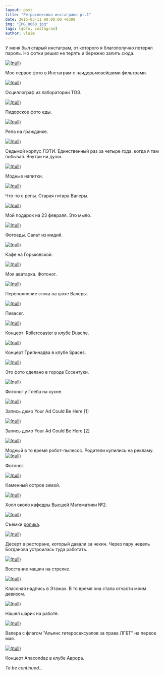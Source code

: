 ```yaml
---
layout: post
title: "Ретроспектива инстаграма pt.1"
date: 2015-03-11 00:00:00 +0300
img: "IMG_0060.jpg"
tags: [фото, instagram]
author: vlaim
---
```


У меня был старый инстаграм, от которого я благополучно потерял пароль. Но фотки решил не терять и бережно залить сюда.

[![(null)](/blog/assets/img/IMG_0060.jpg)](/blog/assets/img/IMG_0060.jpg)

Мое первое фото в Инстаграм с наидерьмовейшими фильтрами.

[![(null)](/blog/assets/img/IMG_0062.jpg)](/blog/assets/img/IMG_0062.jpg)

Осциллограф из лаборатории ТОЭ.

[![(null)](/blog/assets/img/IMG_0067.jpg)](/blog/assets/img/IMG_0067.jpg)

Пидорское фото еды.

[![(null)](/blog/assets/img/IMG_0080.jpg)](/blog/assets/img/IMG_0080.jpg)

Репа на гражданке.

[![(null)](/blog/assets/img/IMG_0086.jpg)](/blog/assets/img/IMG_0086.jpg)

Седьмой корпус ЛЭТИ. Единственный раз за четыре года, когда я там побывал. Внутри ни души.

[![(null)](/blog/assets/img/IMG_0091.jpg)](/blog/assets/img/IMG_0091.jpg)

Модные напитки.

[![(null)](/blog/assets/img/IMG_0132.jpg)](/blog/assets/img/IMG_0132.jpg)

Что-то с репы. Старая гитара Валеры.

[![(null)](/blog/assets/img/IMG_0143.jpg)](/blog/assets/img/IMG_0143.jpg)

Мой подарок на 23 февраля. Это мыло.

[![(null)](/blog/assets/img/IMG_0146.jpg)](/blog/assets/img/IMG_0146.jpg)

Фотоеды. Салат из мидий.

[![(null)](/blog/assets/img/IMG_0168.jpg)](/blog/assets/img/IMG_0168.jpg)

Кафе на Горьковской.

[![(null)](/blog/assets/img/IMG_0170.jpg)](/blog/assets/img/IMG_0170.jpg)

Моя аватарка. Фотоног.

[![(null)](/blog/assets/img/IMG_0208.jpg)](/blog/assets/img/IMG_0208.jpg)

Переполнение стэка на шохе Валеры.

[![(null)](/blog/assets/img/IMG_0223.jpg)](/blog/assets/img/IMG_0223.jpg)

Пивасег.

[![(null)](/blog/assets/img/IMG_0256.jpg)](/blog/assets/img/IMG_0256.jpg)

Концерт  Rollercoaster в клубе Dusche.

[![(null)](/blog/assets/img/IMG_0270.jpg)](/blog/assets/img/IMG_0270.jpg)

Концерт Трипинадва в клубе Spaces.

[![(null)](/blog/assets/img/IMG_0272.jpg)](/blog/assets/img/IMG_0272.jpg)

Это фото сделано в городе Ессентуки.

[![(null)](/blog/assets/img/IMG_0276.jpg)](/blog/assets/img/IMG_0276.jpg)

Фотоног у Глеба на кухне.

[![(null)](/blog/assets/img/IMG_0280.jpg)](/blog/assets/img/IMG_0280.jpg)

Запись демо Your Ad Could Be Here [1]

[![(null)](/blog/assets/img/IMG_0289.jpg)](/blog/assets/img/IMG_0289.jpg)

Запись демо Your Ad Could Be Here [2]

[![(null)](/blog/assets/img/IMG_0365.jpg)](/blog/assets/img/IMG_0365.jpg)

Модный в то время робот-пылесос. Родители купились на рекламу.[![(null)](/blog/assets/img/IMG_0369.jpg)](/blog/assets/img/IMG_0369.jpg)

Фотоног. 

[![(null)](/blog/assets/img/IMG_0396.jpg)](/blog/assets/img/IMG_0396.jpg)

Каменный остров зимой.

[![(null)](/blog/assets/img/IMG_0400.jpg)](/blog/assets/img/IMG_0400.jpg)

Холл около кафедры Высшей Математики №2.

[![(null)](/blog/assets/img/IMG_0442.jpg)](/blog/assets/img/IMG_0442.jpg)

Съемки [ролика](http://www.youtube.com/watch?v=vdxi3A-4Sr4).

[![(null)](/blog/assets/img/IMG_0469.jpg)](/blog/assets/img/IMG_0469.jpg)

Десерт в ресторане, который давали за чекин. Через пару недель Богданова устроилась туда работать.

[![(null)](/blog/assets/img/IMG_0423.jpg)](/blog/assets/img/IMG_0423.jpg)

Восстание машин на стрелке.

[![(null)](/blog/assets/img/IMG_0541.jpg)](/blog/assets/img/IMG_0541.jpg)

Классная надпись в Этажах. В то время она стала отчасти моим девизом.

[![(null)](/blog/assets/img/IMG_0551.jpg)](/blog/assets/img/IMG_0551.jpg)

Нашел шарик на работе.

[![(null)](/blog/assets/img/IMG_0586.jpg)](/blog/assets/img/IMG_0586.jpg)

Валера с флагом "Альянс гетеросексуалов за права ЛГБТ" на первое мая.

[![(null)](/blog/assets/img/IMG_0808.jpg)](/blog/assets/img/IMG_0808.jpg)

Концерт Anacondaz в клубе Аврора.

_To be continued..._